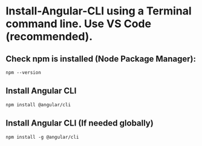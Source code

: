 # Install-Angular-CLI using a Terminal command line. Use VS Code (recommended).

## Check npm is installed (Node Package Manager): 
````
npm --version
````

## Install Angular CLI 
````
npm install @angular/cli
````

## Install Angular CLI (If needed globally) 
````
npm install -g @angular/cli
````


